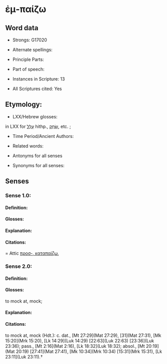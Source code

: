 # ἐμ-παίζω 

<!-- Status: S2=NeedsEdits -->
<!-- Lexica used for edits:   -->

## Word data

* Strongs: G17020

* Alternate spellings:



* Principle Parts: 


* Part of speech: 


* Instances in Scripture: 13

* All Scriptures cited: Yes

## Etymology: 


* LXX/Hebrew glosses: 

in LXX for [עָלַל](//en-uhl/H5953) hithp., [שָׂחַק](//en-uhl/H7832), etc. ; 

* Time Period/Ancient Authors: 


* Related words: 

* Antonyms for all senses

* Synonyms for all senses: 


## Senses 


### Sense  1.0: 

#### Definition: 


#### Glosses:



#### Explanation:



#### Citations: 

= Attic [προσ-, καταπαίζω](), 

### Sense  2.0: 

#### Definition: 

#### Glosses: 

to mock at, mock; 

#### Explanation: 


#### Citations: 

to mock at, mock (Hdt.): c. dat., [Mt 27:29](Mat 27:29), [31](Mat 27:31), [Mk 15:20](Mrk 15:20), [Lk 14:29](Luk 14:29) [22:63](Luk 22:63) [23:36](Luk 23:36); pass., [Mt 2:16](Mat 2:16), [Lk 18:32](Luk 18:32); absol., [Mt 20:19](Mat 20:19) [27:41](Mat 27:41), [Mk 10:34](Mrk 10:34) [15:31](Mrk 15:31), [Lk 23:11](Luk 23:11).†
